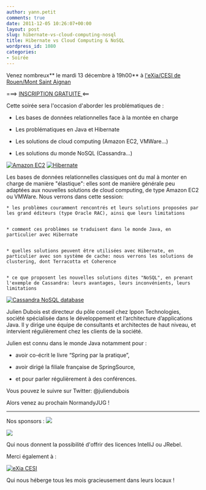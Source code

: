 ```yaml
---
author: yann.petit
comments: true
date: 2011-12-05 10:26:07+00:00
layout: post
slug: hibernate-vs-cloud-computing-nosql
title: Hibernate vs Cloud Computing & NoSQL
wordpress_id: 1080
categories:
- Soirée
---
```




Venez nombreux** le mardi 13 décembre à 19h00** à [l'eXia/CESI de Rouen/Mont Saint Aignan](http://maps.google.fr/maps?oe=utf-8&rls=com.ubuntu:en-US:official&client=firefox-a&um=1&ie=UTF-8&q=eXia+CESI+Rouen&fb=1&gl=fr&hq=eXia+CESI&hnear=Rouen&cid=0,0,14303900307713815448&ei=VLLMSrNth5OMB4j5_YIH&sa=X&oi=local_result&ct=image&resnum=1)

===> [INSCRIPTION GRATUITE ](http://jugevents.org/jugevents/event/42859)<==

Cette soirée sera l'occasion d'aborder les problématiques de :



	
  * Les bases de données relationnelles face à la montée en charge

	
  * Les problématiques en Java et Hibernate

	
  * Les solutions de cloud computing (Amazon EC2, VMWare...)

	
  * Les solutions du monde NoSQL (Cassandra...)




[![Amazon EC2](http://d36cz9buwru1tt.cloudfront.net/logo_aws.gif)](http://aws.amazon.com/fr/ec2/)
[![Hibernate](http://upload.wikimedia.org/wikipedia/commons/thumb/2/22/Hibernate_logo_a.png/800px-Hibernate_logo_a.png)](http://www.hibernate.org/)


Les bases de données relationnelles classiques ont du mal à monter en charge de manière "élastique": elles sont de manière générale peu adaptées aux nouvelles solutions de cloud computing, de type Amazon EC2 ou VMWare.
Nous verrons dans cette session:




	
    * les problèmes couramment rencontrés et leurs solutions proposées par les grand éditeurs (type Oracle RAC), ainsi que leurs limitations

	
    * comment ces problèmes se traduisent dans le monde Java, en particulier avec Hibernate

	
    * quelles solutions peuvent être utilisées avec Hibernate, en particulier avec son système de cache: nous verrons les solutions de clustering, dont Terracotta et Coherence

	
    * ce que proposent les nouvelles solutions dites "NoSQL", en prenant l'exemple de Cassandra: leurs avantages, leurs inconvénients, leurs limitations



[![Cassandra NoSQL database](http://www.dataversity.net/wp-content/uploads/2011/04/Cassandra.jpg)](http://cassandra.apache.org/)


Julien Dubois est directeur du pôle conseil chez Ippon Technologies, société spécialisée dans le développement et l’architecture d’applications Java. Il y dirige une équipe de consultants et architectes de haut niveau, et intervient régulièrement chez les clients de la société. 




Julien est connu dans le monde Java notamment pour :








	
  * avoir co-écrit le livre “Spring par la pratique”,

	
  * avoir dirigé la filiale française de SpringSource,

	
  * et pour parler régulièrement à des conférences.


Vous pouvez le suivre sur Twitter: @juliendubois





Alors venez au prochain NormandyJUG !





* * *





Nos sponsors :
[![](http://www.normandyjug.org/wp-content/uploads/2009/12/logo_enovea.jpg)](http://www.enovea.net/)

[![](http://www.normandyjug.org/wp-content/uploads/2011/04/agileit1.png)](http://www.normandyjug.org/wp-content/uploads/2011/04/agileit1.png)



Qui nous donnent la possibilité d'offrir des licences IntelliJ ou JRebel.

Merci également à :

[![eXia CESI](http://www.normandyjug.org/wp-content/uploads/2011/04/logo.png)](http://www.normandyjug.org/wp-content/uploads/2011/04/logo.png)

Qui nous héberge tous les mois gracieusement dans leurs locaux !
